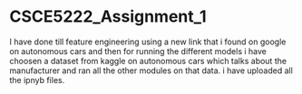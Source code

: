 # CSCE5222_Assignment_1

I have done till feature engineering using a new link that i found on google on autonomous cars and then for running the different models i have choosen a dataset from kaggle on autonomous cars which talks about the manufacturer and ran all the other modules on that data.
i have uploaded all the ipnyb files.
